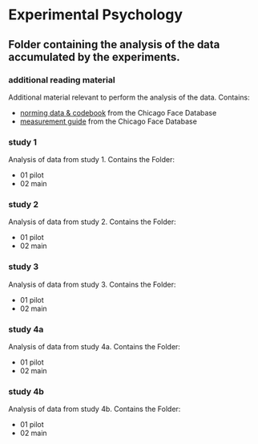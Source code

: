 # Experimental Psychology

## Folder containing the analysis of the data accumulated by the experiments.

### additional reading material

Additional material relevant to perform the analysis of the data.
Contains:
- [norming data & codebook](https://chicagofaces.org/default/download/) from the Chicago Face Database
- [measurement guide](https://chicagofaces.org/default/download/) from the Chicago Face Database

### study 1
Analysis of data from study 1.
Contains the Folder:
- 01 pilot
- 02 main

### study 2
Analysis of data from study 2.
Contains the Folder:
- 01 pilot
- 02 main

### study 3
Analysis of data from study 3.
Contains the Folder:
- 01 pilot
- 02 main

### study 4a
Analysis of data from study 4a.
Contains the Folder:
- 01 pilot
- 02 main

### study 4b
Analysis of data from study 4b.
Contains the Folder:
- 01 pilot
- 02 main
